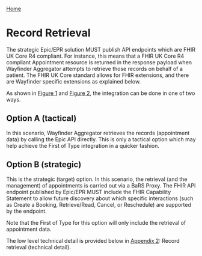 [Home](../readme.md)

# Record Retrieval

The strategic Epic/EPR solution MUST publish API endpoints which are FHIR UK Core R4 compliant. For instance, this means that a FHIR UK Core R4 compliant Appointment resource is returned in the response payload when Wayfinder Aggregator attempts to retrieve those records on behalf of a patient. The FHIR UK Core standard allows for FHIR extensions, and there are Wayfinder specific extensions as explained below.

As shown in [Figure 1](logical_arch.md#figure1) and [Figure 2](logical_arch.md#figure2), the integration can be done in one of two ways.

<a name="optiona"></a>
## Option A (tactical)

In this scenario, Wayfinder Aggregator retrieves the records (appointment data) by calling the Epic API directly. This is only a tactical option which may help achieve the First of Type integration in a quicker fashion.

<a name="optionb"></a>
## Option B (strategic)

This is the strategic (target) option. In this scenario, the retrieval (and the management) of appointments is carried out via a BaRS Proxy. The FHIR API endpoint published by Epic/EPR MUST include the FHIR Capability Statement to allow future discovery about which specific interactions (such as Create a Booking, Retrieve/Read, Cancel, or Reschedule) are supported by the endpoint.

Note that the First of Type for this option will only include the retrieval of appointment data.

The low level technical detail is provided below in [Appendix 2](appendix2.md): Record retrieval (technical detail).
